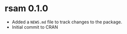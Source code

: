 # rsam 0.1.0

* Added a `NEWS.md` file to track changes to the package.
* Initial commit to CRAN



